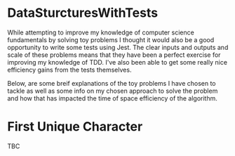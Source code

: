 # DataSturcturesWithTests

While attempting to improve my knowledge of computer science fundamentals by solving toy problems I thought it would also be a good opportunity to write some tests using Jest. The clear inputs and outputs and scale of these problems means that they have been a perfect exercise for improving my knowledge of TDD. I've also been able to get some really nice efficiency gains from the tests themselves. 

Below, are some breif explanations of the toy problems I have chosen to tackle as well as some info on my chosen approach to solve the problem and how that has impacted the time of space efficiency of the algorithm. 

# First Unique Character 

TBC 
